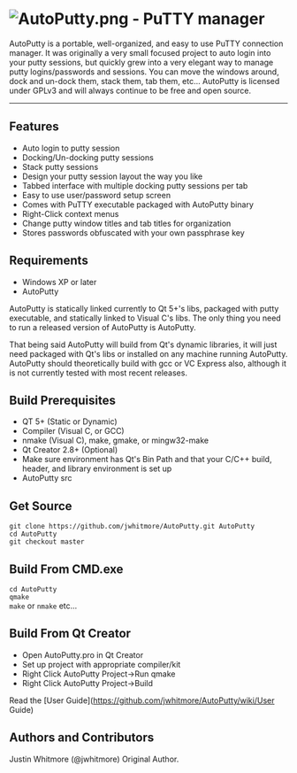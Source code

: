 ![AutoPutty.png](https://github.com/jwhitmore/AutoPutty/blob/master/AutoPutty.png?raw=true "AutoPutty") - PuTTY manager
=========
AutoPutty is a portable, well-organized, and easy to use PuTTY connection manager.  It was originally a very small focused project to auto login into your putty sessions, but quickly grew into a very elegant way to manage putty logins/passwords and sessions.  You can move the windows around, dock and un-dock them, stack them, tab them, etc...  AutoPutty is licensed under GPLv3 and will always continue to be free and open source.
***
Features
--------
- Auto login to putty session
- Docking/Un-docking putty sessions
- Stack putty sessions
- Design your putty session layout the way you like
- Tabbed interface with multiple docking putty sessions per tab
- Easy to use user/password setup screen
- Comes with PuTTY executable packaged with AutoPutty binary
- Right-Click context menus
- Change putty window titles and tab titles for organization
- Stores passwords obfuscated with your own passphrase key

Requirements
---------
- Windows XP or later
- AutoPutty

AutoPutty is statically linked currently to Qt 5+'s libs, packaged with putty executable, and statically linked to Visual C's libs.  The only thing you need to run a released version of AutoPutty is AutoPutty.

That being said AutoPutty will build from Qt's dynamic libraries, it will just need packaged with Qt's libs or installed on any machine running AutoPutty.  AutoPutty should theoretically build with gcc or VC Express also, although it is not currently tested with most recent releases.

Build Prerequisites
---------
- QT 5+ (Static or Dynamic)
- Compiler (Visual C, or GCC)
- nmake (Visual C), make, gmake, or mingw32-make
- Qt Creator 2.8+ (Optional)
- Make sure environment has Qt's Bin Path and that your C/C++ build, header, and library environment is set up
- AutoPutty src

Get Source
---------
`git clone https://github.com/jwhitmore/AutoPutty.git AutoPutty`  
`cd AutoPutty`  
`git checkout master`  

Build From CMD.exe
---------
`cd AutoPutty`  
`qmake`  
`make` or `nmake` etc...   

Build From Qt Creator
---------
- Open AutoPutty.pro in Qt Creator
- Set up project with appropriate compiler/kit
- Right Click AutoPutty Project->Run qmake
- Right Click AutoPutty Project->Build

Read the [User Guide](https://github.com/jwhitmore/AutoPutty/wiki/User Guide) 

Authors and Contributors
---------
Justin Whitmore (@jwhitmore) Original Author.








